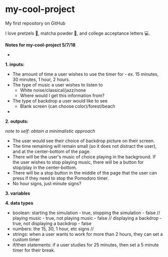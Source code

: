 # my-cool-project

My first repository on GitHub

I love pretzels :cookie:, matcha powder :tea:, and college acceptance letters :computer:. 

**Notes for my-cool-project 5/7/18**

-

**1. inputs:** 

- The amount of time a user wishes to use the timer for - ex. 15 minutes, 30 minutes, 1 hour, 2 hours. 
- The type of music a user wishes to listen to 
  - White noise/classical/jazz/none
  - Where would I get this information from?
- The type of backdrop a user would like to see
  - Blank screen (can choose color)/forest/beach
- 
  
**2. outputs:**

*note to self: obtain a minimalistic approach*
- The user would see their choice of backdrop picture on their screen.
- The time remaining will remain small (so it does not distract the user), and at the center-bottom of the page. 
- There will be the user's music of choice playing in the background. If the user wishes to stop playing music, there will be a button for stop/play in the center-bottom. 
- There will be a stop button in the middle of the page that the user can press if they need to stop the Pomodoro timer. 
- No hour signs, just minute signs?

**3. variables** 

**4. data types**

- boolean: starting the simulation - true, stopping the simulation - false // playing music - true, not playing music - false // displaying a backdrop - true, not displaying a backdrop - false
- numbers: the 15, 30, 1 hour, etc signs // 
- strings: when a user wants to work for more than 2 hours, they can set a custom timer 
- if/then statements: if a user studies for 25 minutes, then set a 5 minute timer for their break. 
